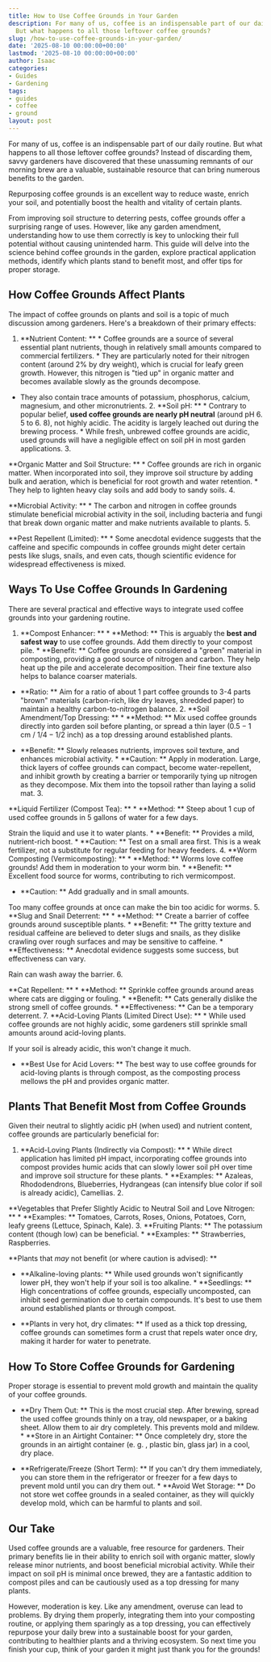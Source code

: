 ```yaml
---
title: How to Use Coffee Grounds in Your Garden
description: For many of us, coffee is an indispensable part of our daily routine.
  But what happens to all those leftover coffee grounds?
slug: /how-to-use-coffee-grounds-in-your-garden/
date: '2025-08-10 00:00:00+00:00'
lastmod: '2025-08-10 00:00:00+00:00'
author: Isaac
categories:
- Guides
- Gardening
tags:
- guides
- coffee
- ground
layout: post
---
```

For many of us, coffee is an indispensable part of our daily routine. But what happens to all those leftover coffee grounds? Instead of discarding them, savvy gardeners have discovered that these unassuming remnants of our morning brew are a valuable, sustainable resource that can bring numerous benefits to the garden.

Repurposing coffee grounds is an excellent way to reduce waste, enrich your soil, and potentially boost the health and vitality of certain plants.

From improving soil structure to deterring pests, coffee grounds offer a surprising range of uses. However, like any garden amendment, understanding how to use them correctly is key to unlocking their full potential without causing unintended harm. This guide will delve into the science behind coffee grounds in the garden, explore practical application methods, identify which plants stand to benefit most, and offer tips for proper storage.

##  How Coffee Grounds Affect Plants

The impact of coffee grounds on plants and soil is a topic of much discussion among gardeners. Here's a breakdown of their primary effects:

1. **Nutrient Content: ** * Coffee grounds are a source of several essential plant nutrients, though in relatively small amounts compared to commercial fertilizers. * They are particularly noted for their nitrogen content (around 2% by dry weight), which is crucial for leafy green growth. However, this nitrogen is "tied up" in organic matter and becomes available slowly as the grounds decompose.

* They also contain trace amounts of potassium, phosphorus, calcium, magnesium, and other micronutrients. 2. **Soil pH: ** * Contrary to popular belief, **used coffee grounds are nearly pH neutral** (around pH 6. 5 to 6. 8), not highly acidic. The acidity is largely leached out during the brewing process. * While fresh, unbrewed coffee grounds are acidic, used grounds will have a negligible effect on soil pH in most garden applications. 3.

**Organic Matter and Soil Structure: ** * Coffee grounds are rich in organic matter. When incorporated into soil, they improve soil structure by adding bulk and aeration, which is beneficial for root growth and water retention. * They help to lighten heavy clay soils and add body to sandy soils. 4.

**Microbial Activity: ** * The carbon and nitrogen in coffee grounds stimulate beneficial microbial activity in the soil, including bacteria and fungi that break down organic matter and make nutrients available to plants. 5.

**Pest Repellent (Limited): ** * Some anecdotal evidence suggests that the caffeine and specific compounds in coffee grounds might deter certain pests like slugs, snails, and even cats, though scientific evidence for widespread effectiveness is mixed.

##  Ways To Use Coffee Grounds In Gardening

There are several practical and effective ways to integrate used coffee grounds into your gardening routine.

1. **Compost Enhancer: ** * **Method: ** This is arguably the **best and safest way** to use coffee grounds. Add them directly to your compost pile. * **Benefit: ** Coffee grounds are considered a "green" material in composting, providing a good source of nitrogen and carbon. They help heat up the pile and accelerate decomposition. Their fine texture also helps to balance coarser materials.

* **Ratio: ** Aim for a ratio of about 1 part coffee grounds to 3-4 parts "brown" materials (carbon-rich, like dry leaves, shredded paper) to maintain a healthy carbon-to-nitrogen balance. 2. **Soil Amendment/Top Dressing: ** * **Method: ** Mix used coffee grounds directly into garden soil before planting, or spread a thin layer ($0. 5-1$ cm / $1/4-1/2$ inch) as a top dressing around established plants.

* **Benefit: ** Slowly releases nutrients, improves soil texture, and enhances microbial activity. * **Caution: ** Apply in moderation. Large, thick layers of coffee grounds can compact, become water-repellent, and inhibit growth by creating a barrier or temporarily tying up nitrogen as they decompose. Mix them into the topsoil rather than laying a solid mat. 3.

**Liquid Fertilizer (Compost Tea): ** * **Method: ** Steep about 1 cup of used coffee grounds in 5 gallons of water for a few days.

Strain the liquid and use it to water plants. * **Benefit: ** Provides a mild, nutrient-rich boost. * **Caution: ** Test on a small area first. This is a weak fertilizer, not a substitute for regular feeding for heavy feeders. 4. **Worm Composting (Vermicomposting): ** * **Method: ** Worms love coffee grounds! Add them in moderation to your worm bin. * **Benefit: ** Excellent food source for worms, contributing to rich vermicompost.

* **Caution: ** Add gradually and in small amounts.

Too many coffee grounds at once can make the bin too acidic for worms. 5. **Slug and Snail Deterrent: ** * **Method: ** Create a barrier of coffee grounds around susceptible plants. * **Benefit: ** The gritty texture and residual caffeine are believed to deter slugs and snails, as they dislike crawling over rough surfaces and may be sensitive to caffeine. * **Effectiveness: ** Anecdotal evidence suggests some success, but effectiveness can vary.

Rain can wash away the barrier. 6.

**Cat Repellent: ** * **Method: ** Sprinkle coffee grounds around areas where cats are digging or fouling. * **Benefit: ** Cats generally dislike the strong smell of coffee grounds. * **Effectiveness: ** Can be a temporary deterrent. 7. **Acid-Loving Plants (Limited Direct Use): ** * While used coffee grounds are not highly acidic, some gardeners still sprinkle small amounts around acid-loving plants.

If your soil is already acidic, this won't change it much.

* **Best Use for Acid Lovers: ** The best way to use coffee grounds for acid-loving plants is through compost, as the composting process mellows the pH and provides organic matter.

##  Plants That Benefit Most from Coffee Grounds

Given their neutral to slightly acidic pH (when used) and nutrient content, coffee grounds are particularly beneficial for:

1. **Acid-Loving Plants (Indirectly via Compost): ** * While direct application has limited pH impact, incorporating coffee grounds into compost provides humic acids that can slowly lower soil pH over time and improve soil structure for these plants. * **Examples: ** Azaleas, Rhododendrons, Blueberries, Hydrangeas (can intensify blue color if soil is already acidic), Camellias. 2.

**Vegetables that Prefer Slightly Acidic to Neutral Soil and Love Nitrogen: ** * **Examples: ** Tomatoes, Carrots, Roses, Onions, Potatoes, Corn, leafy greens (Lettuce, Spinach, Kale). 3. **Fruiting Plants: ** The potassium content (though low) can be beneficial. * **Examples: ** Strawberries, Raspberries.

**Plants that *may* not benefit (or where caution is advised): **

* **Alkaline-loving plants: ** While used grounds won't significantly lower pH, they won't help if your soil is too alkaline. * **Seedlings: ** High concentrations of coffee grounds, especially uncomposted, can inhibit seed germination due to certain compounds. It's best to use them around established plants or through compost.

* **Plants in very hot, dry climates: ** If used as a thick top dressing, coffee grounds can sometimes form a crust that repels water once dry, making it harder for water to penetrate.

##  How To Store Coffee Grounds for Gardening

Proper storage is essential to prevent mold growth and maintain the quality of your coffee grounds.

* **Dry Them Out: ** This is the most crucial step. After brewing, spread the used coffee grounds thinly on a tray, old newspaper, or a baking sheet. Allow them to air dry completely. This prevents mold and mildew. * **Store in an Airtight Container: ** Once completely dry, store the grounds in an airtight container (e. g. , plastic bin, glass jar) in a cool, dry place.

* **Refrigerate/Freeze (Short Term): ** If you can't dry them immediately, you can store them in the refrigerator or freezer for a few days to prevent mold until you can dry them out. * **Avoid Wet Storage: ** Do not store wet coffee grounds in a sealed container, as they will quickly develop mold, which can be harmful to plants and soil.

##  Our Take

Used coffee grounds are a valuable, free resource for gardeners. Their primary benefits lie in their ability to enrich soil with organic matter, slowly release minor nutrients, and boost beneficial microbial activity. While their impact on soil pH is minimal once brewed, they are a fantastic addition to compost piles and can be cautiously used as a top dressing for many plants.

However, moderation is key. Like any amendment, overuse can lead to problems. By drying them properly, integrating them into your composting routine, or applying them sparingly as a top dressing, you can effectively repurpose your daily brew into a sustainable boost for your garden, contributing to healthier plants and a thriving ecosystem. So next time you finish your cup, think of your garden it might just thank you for the grounds!